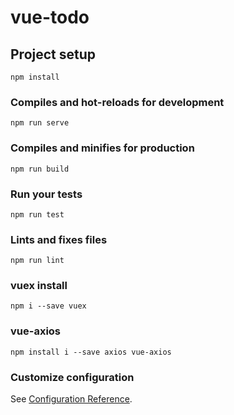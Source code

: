 # vue-todo

## Project setup
```
npm install
```

### Compiles and hot-reloads for development
```
npm run serve
```

### Compiles and minifies for production
```
npm run build
```

### Run your tests
```
npm run test
```

### Lints and fixes files
```
npm run lint
```

### vuex install
```
npm i --save vuex 
```
### vue-axios
```
npm install i --save axios vue-axios 
```
### Customize configuration
See [Configuration Reference](https://cli.vuejs.org/config/).
